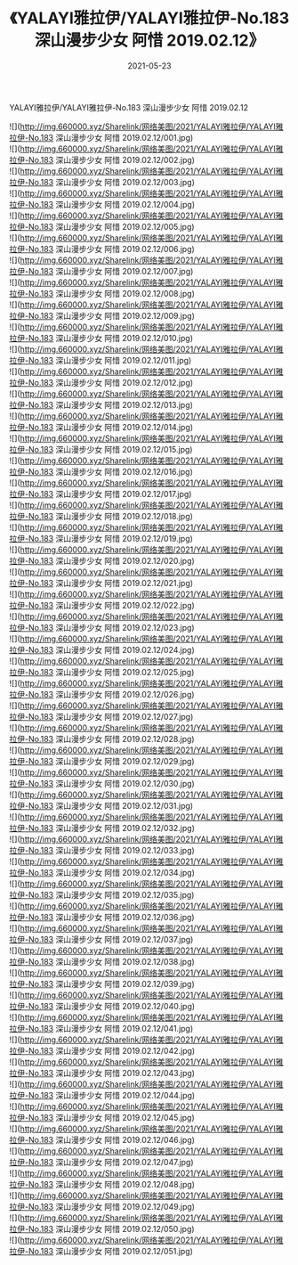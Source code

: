 ﻿---
layout: post
title:  《YALAYI雅拉伊/YALAYI雅拉伊-No.183 深山漫步少女 阿惜 2019.02.12》
date:   2021-05-23
img: http://img.660000.xyz/Sharelink/网络美图/2021/YALAYI雅拉伊/YALAYI雅拉伊-No.183 深山漫步少女 阿惜 2019.02.12/000.jpg
categories: [美女, 清纯, 唯美]
---

YALAYI雅拉伊/YALAYI雅拉伊-No.183 深山漫步少女 阿惜 2019.02.12

 ![](http://img.660000.xyz/Sharelink/网络美图/2021/YALAYI雅拉伊/YALAYI雅拉伊-No.183 深山漫步少女 阿惜 2019.02.12/001.jpg) <br>![](http://img.660000.xyz/Sharelink/网络美图/2021/YALAYI雅拉伊/YALAYI雅拉伊-No.183 深山漫步少女 阿惜 2019.02.12/002.jpg) <br>![](http://img.660000.xyz/Sharelink/网络美图/2021/YALAYI雅拉伊/YALAYI雅拉伊-No.183 深山漫步少女 阿惜 2019.02.12/003.jpg) <br>![](http://img.660000.xyz/Sharelink/网络美图/2021/YALAYI雅拉伊/YALAYI雅拉伊-No.183 深山漫步少女 阿惜 2019.02.12/004.jpg) <br>![](http://img.660000.xyz/Sharelink/网络美图/2021/YALAYI雅拉伊/YALAYI雅拉伊-No.183 深山漫步少女 阿惜 2019.02.12/005.jpg) <br>![](http://img.660000.xyz/Sharelink/网络美图/2021/YALAYI雅拉伊/YALAYI雅拉伊-No.183 深山漫步少女 阿惜 2019.02.12/006.jpg) <br>![](http://img.660000.xyz/Sharelink/网络美图/2021/YALAYI雅拉伊/YALAYI雅拉伊-No.183 深山漫步少女 阿惜 2019.02.12/007.jpg) <br>![](http://img.660000.xyz/Sharelink/网络美图/2021/YALAYI雅拉伊/YALAYI雅拉伊-No.183 深山漫步少女 阿惜 2019.02.12/008.jpg) <br>![](http://img.660000.xyz/Sharelink/网络美图/2021/YALAYI雅拉伊/YALAYI雅拉伊-No.183 深山漫步少女 阿惜 2019.02.12/009.jpg) <br>![](http://img.660000.xyz/Sharelink/网络美图/2021/YALAYI雅拉伊/YALAYI雅拉伊-No.183 深山漫步少女 阿惜 2019.02.12/010.jpg) <br>![](http://img.660000.xyz/Sharelink/网络美图/2021/YALAYI雅拉伊/YALAYI雅拉伊-No.183 深山漫步少女 阿惜 2019.02.12/011.jpg) <br>![](http://img.660000.xyz/Sharelink/网络美图/2021/YALAYI雅拉伊/YALAYI雅拉伊-No.183 深山漫步少女 阿惜 2019.02.12/012.jpg) <br>![](http://img.660000.xyz/Sharelink/网络美图/2021/YALAYI雅拉伊/YALAYI雅拉伊-No.183 深山漫步少女 阿惜 2019.02.12/013.jpg) <br>![](http://img.660000.xyz/Sharelink/网络美图/2021/YALAYI雅拉伊/YALAYI雅拉伊-No.183 深山漫步少女 阿惜 2019.02.12/014.jpg) <br>![](http://img.660000.xyz/Sharelink/网络美图/2021/YALAYI雅拉伊/YALAYI雅拉伊-No.183 深山漫步少女 阿惜 2019.02.12/015.jpg) <br>![](http://img.660000.xyz/Sharelink/网络美图/2021/YALAYI雅拉伊/YALAYI雅拉伊-No.183 深山漫步少女 阿惜 2019.02.12/016.jpg) <br>![](http://img.660000.xyz/Sharelink/网络美图/2021/YALAYI雅拉伊/YALAYI雅拉伊-No.183 深山漫步少女 阿惜 2019.02.12/017.jpg) <br>![](http://img.660000.xyz/Sharelink/网络美图/2021/YALAYI雅拉伊/YALAYI雅拉伊-No.183 深山漫步少女 阿惜 2019.02.12/018.jpg) <br>![](http://img.660000.xyz/Sharelink/网络美图/2021/YALAYI雅拉伊/YALAYI雅拉伊-No.183 深山漫步少女 阿惜 2019.02.12/019.jpg) <br>![](http://img.660000.xyz/Sharelink/网络美图/2021/YALAYI雅拉伊/YALAYI雅拉伊-No.183 深山漫步少女 阿惜 2019.02.12/020.jpg) <br>![](http://img.660000.xyz/Sharelink/网络美图/2021/YALAYI雅拉伊/YALAYI雅拉伊-No.183 深山漫步少女 阿惜 2019.02.12/021.jpg) <br>![](http://img.660000.xyz/Sharelink/网络美图/2021/YALAYI雅拉伊/YALAYI雅拉伊-No.183 深山漫步少女 阿惜 2019.02.12/022.jpg) <br>![](http://img.660000.xyz/Sharelink/网络美图/2021/YALAYI雅拉伊/YALAYI雅拉伊-No.183 深山漫步少女 阿惜 2019.02.12/023.jpg) <br>![](http://img.660000.xyz/Sharelink/网络美图/2021/YALAYI雅拉伊/YALAYI雅拉伊-No.183 深山漫步少女 阿惜 2019.02.12/024.jpg) <br>![](http://img.660000.xyz/Sharelink/网络美图/2021/YALAYI雅拉伊/YALAYI雅拉伊-No.183 深山漫步少女 阿惜 2019.02.12/025.jpg) <br>![](http://img.660000.xyz/Sharelink/网络美图/2021/YALAYI雅拉伊/YALAYI雅拉伊-No.183 深山漫步少女 阿惜 2019.02.12/026.jpg) <br>![](http://img.660000.xyz/Sharelink/网络美图/2021/YALAYI雅拉伊/YALAYI雅拉伊-No.183 深山漫步少女 阿惜 2019.02.12/027.jpg) <br>![](http://img.660000.xyz/Sharelink/网络美图/2021/YALAYI雅拉伊/YALAYI雅拉伊-No.183 深山漫步少女 阿惜 2019.02.12/028.jpg) <br>![](http://img.660000.xyz/Sharelink/网络美图/2021/YALAYI雅拉伊/YALAYI雅拉伊-No.183 深山漫步少女 阿惜 2019.02.12/029.jpg) <br>![](http://img.660000.xyz/Sharelink/网络美图/2021/YALAYI雅拉伊/YALAYI雅拉伊-No.183 深山漫步少女 阿惜 2019.02.12/030.jpg) <br>![](http://img.660000.xyz/Sharelink/网络美图/2021/YALAYI雅拉伊/YALAYI雅拉伊-No.183 深山漫步少女 阿惜 2019.02.12/031.jpg) <br>![](http://img.660000.xyz/Sharelink/网络美图/2021/YALAYI雅拉伊/YALAYI雅拉伊-No.183 深山漫步少女 阿惜 2019.02.12/032.jpg) <br>![](http://img.660000.xyz/Sharelink/网络美图/2021/YALAYI雅拉伊/YALAYI雅拉伊-No.183 深山漫步少女 阿惜 2019.02.12/033.jpg) <br>![](http://img.660000.xyz/Sharelink/网络美图/2021/YALAYI雅拉伊/YALAYI雅拉伊-No.183 深山漫步少女 阿惜 2019.02.12/034.jpg) <br>![](http://img.660000.xyz/Sharelink/网络美图/2021/YALAYI雅拉伊/YALAYI雅拉伊-No.183 深山漫步少女 阿惜 2019.02.12/035.jpg) <br>![](http://img.660000.xyz/Sharelink/网络美图/2021/YALAYI雅拉伊/YALAYI雅拉伊-No.183 深山漫步少女 阿惜 2019.02.12/036.jpg) <br>![](http://img.660000.xyz/Sharelink/网络美图/2021/YALAYI雅拉伊/YALAYI雅拉伊-No.183 深山漫步少女 阿惜 2019.02.12/037.jpg) <br>![](http://img.660000.xyz/Sharelink/网络美图/2021/YALAYI雅拉伊/YALAYI雅拉伊-No.183 深山漫步少女 阿惜 2019.02.12/038.jpg) <br>![](http://img.660000.xyz/Sharelink/网络美图/2021/YALAYI雅拉伊/YALAYI雅拉伊-No.183 深山漫步少女 阿惜 2019.02.12/039.jpg) <br>![](http://img.660000.xyz/Sharelink/网络美图/2021/YALAYI雅拉伊/YALAYI雅拉伊-No.183 深山漫步少女 阿惜 2019.02.12/040.jpg) <br>![](http://img.660000.xyz/Sharelink/网络美图/2021/YALAYI雅拉伊/YALAYI雅拉伊-No.183 深山漫步少女 阿惜 2019.02.12/041.jpg) <br>![](http://img.660000.xyz/Sharelink/网络美图/2021/YALAYI雅拉伊/YALAYI雅拉伊-No.183 深山漫步少女 阿惜 2019.02.12/042.jpg) <br>![](http://img.660000.xyz/Sharelink/网络美图/2021/YALAYI雅拉伊/YALAYI雅拉伊-No.183 深山漫步少女 阿惜 2019.02.12/043.jpg) <br>![](http://img.660000.xyz/Sharelink/网络美图/2021/YALAYI雅拉伊/YALAYI雅拉伊-No.183 深山漫步少女 阿惜 2019.02.12/044.jpg) <br>![](http://img.660000.xyz/Sharelink/网络美图/2021/YALAYI雅拉伊/YALAYI雅拉伊-No.183 深山漫步少女 阿惜 2019.02.12/045.jpg) <br>![](http://img.660000.xyz/Sharelink/网络美图/2021/YALAYI雅拉伊/YALAYI雅拉伊-No.183 深山漫步少女 阿惜 2019.02.12/046.jpg) <br>![](http://img.660000.xyz/Sharelink/网络美图/2021/YALAYI雅拉伊/YALAYI雅拉伊-No.183 深山漫步少女 阿惜 2019.02.12/047.jpg) <br>![](http://img.660000.xyz/Sharelink/网络美图/2021/YALAYI雅拉伊/YALAYI雅拉伊-No.183 深山漫步少女 阿惜 2019.02.12/048.jpg) <br>![](http://img.660000.xyz/Sharelink/网络美图/2021/YALAYI雅拉伊/YALAYI雅拉伊-No.183 深山漫步少女 阿惜 2019.02.12/049.jpg) <br>![](http://img.660000.xyz/Sharelink/网络美图/2021/YALAYI雅拉伊/YALAYI雅拉伊-No.183 深山漫步少女 阿惜 2019.02.12/050.jpg) <br>![](http://img.660000.xyz/Sharelink/网络美图/2021/YALAYI雅拉伊/YALAYI雅拉伊-No.183 深山漫步少女 阿惜 2019.02.12/051.jpg) <br>
